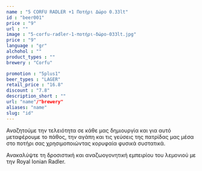 ```yaml
---
name : "5 CORFU RADLER +1 Ποτήρι Δώρο 0.33lt"
id : "beer001"
price : "9"
url : ""
image : "5-corfu-radler-1-ποτήρι-δώρο-033lt.jpg"
price : "9"
language : "gr"
alchohol : ""
product_types : ""
brewery : "Corfu"

promotion : "5plus1"
beer_types : "LAGER"
retail_price : "16.8"
discount : "7.8"
description_short : ""
url: "name"/"brewery"
aliases: "name"
slug: "id"
---
```


Αναζητούμε την τελειότητα σε κάθε μας δημιουργία και για αυτό μεταφέρουμε το πάθος, την αγάπη και τις γεύσεις της πατρίδας μας μέσα στο ποτήρι σας χρησιμοποιώντας κορυφαία φυσικά συστατικά.

Ανακαλύψτε τη δροσιστική και αναζωογονητική εμπειρίου του λεμονιού με την Royal Ionian Radler.